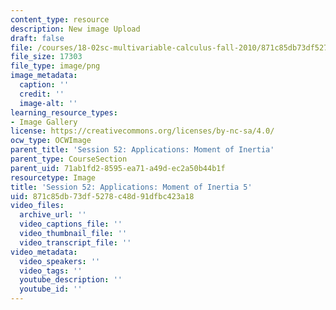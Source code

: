 ```yaml
---
content_type: resource
description: New image Upload
draft: false
file: /courses/18-02sc-multivariable-calculus-fall-2010/871c85db73df5278c48d91dfbc423a18_MIT18_02SC_L17Brds_14.png
file_size: 17303
file_type: image/png
image_metadata:
  caption: ''
  credit: ''
  image-alt: ''
learning_resource_types:
- Image Gallery
license: https://creativecommons.org/licenses/by-nc-sa/4.0/
ocw_type: OCWImage
parent_title: 'Session 52: Applications: Moment of Inertia'
parent_type: CourseSection
parent_uid: 71ab1fd2-8595-ea71-a49d-ec2a50b44b1f
resourcetype: Image
title: 'Session 52: Applications: Moment of Inertia 5'
uid: 871c85db-73df-5278-c48d-91dfbc423a18
video_files:
  archive_url: ''
  video_captions_file: ''
  video_thumbnail_file: ''
  video_transcript_file: ''
video_metadata:
  video_speakers: ''
  video_tags: ''
  youtube_description: ''
  youtube_id: ''
---
```


